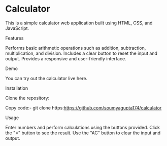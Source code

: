 # Calculator

This is a simple calculator web application built using HTML, CSS, and JavaScript.


Features

Performs basic arithmetic operations such as addition, subtraction, multiplication, and division.
Includes a clear button to reset the input and output.
Provides a responsive and user-friendly interface.

Demo

You can try out the calculator live here.

Installation

Clone the repository:

Copy code:-
git clone https:https://github.com/soumyagupta174/calculator


Usage

Enter numbers and perform calculations using the buttons provided.
Click the "=" button to see the result.
Use the "AC" button to clear the input and output.


